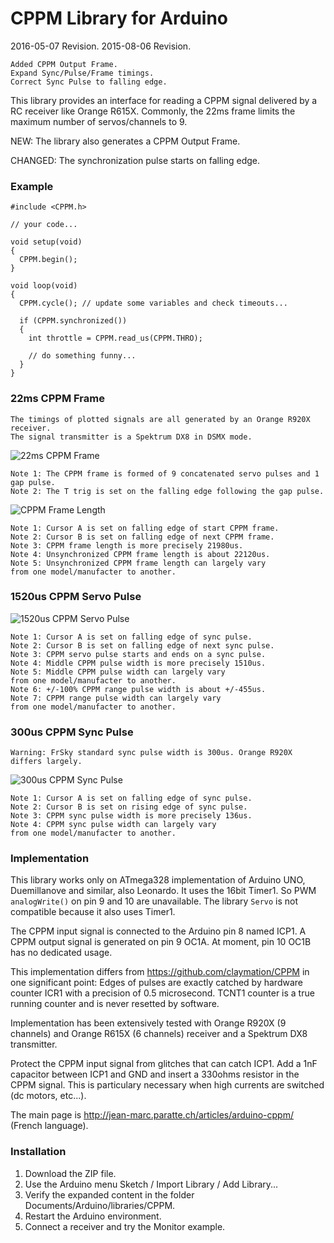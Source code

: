 # CPPM Library for Arduino

2016-05-07 Revision.
2015-08-06 Revision.
```
Added CPPM Output Frame.
Expand Sync/Pulse/Frame timings.
Correct Sync Pulse to falling edge.
```

This library provides an interface for reading a CPPM signal delivered by a RC receiver like Orange R615X.
Commonly, the 22ms frame limits the maximum number of servos/channels to 9.

NEW: The library also generates a CPPM Output Frame.

CHANGED: The synchronization pulse starts on falling edge.

### Example

    #include <CPPM.h>
  
    // your code...
  
    void setup(void)
    {
      CPPM.begin();
    }
  
    void loop(void)
    {
      CPPM.cycle(); // update some variables and check timeouts...
    
      if (CPPM.synchronized())
      {
        int throttle = CPPM.read_us(CPPM.THRO);
      
        // do something funny...
      }
    }

### 22ms CPPM Frame

```
The timings of plotted signals are all generated by an Orange R920X receiver.
The signal transmitter is a Spektrum DX8 in DSMX mode.
```

![22ms CPPM Frame](http://jean-marc.paratte.ch/wp-content/uploads/2015/08/NewFile1.jpg)
```
Note 1: The CPPM frame is formed of 9 concatenated servo pulses and 1 gap pulse.
Note 2: The T trig is set on the falling edge following the gap pulse.
```

![CPPM Frame Length](http://jean-marc.paratte.ch/wp-content/uploads/2015/08/NewFile0.jpg)
```
Note 1: Cursor A is set on falling edge of start CPPM frame.
Note 2: Cursor B is set on falling edge of next CPPM frame.
Note 3: CPPM frame length is more precisely 21980us.
Note 4: Unsynchronized CPPM frame length is about 22120us.
Note 5: Unsynchronized CPPM frame length can largely vary 
from one model/manufacter to another.
```

### 1520us CPPM Servo Pulse

![1520us CPPM Servo Pulse](http://jean-marc.paratte.ch/wp-content/uploads/2015/08/NewFile3.jpg)
```
Note 1: Cursor A is set on falling edge of sync pulse.
Note 2: Cursor B is set on falling edge of next sync pulse.
Note 3: CPPM servo pulse starts and ends on a sync pulse.
Note 4: Middle CPPM pulse width is more precisely 1510us.
Note 5: Middle CPPM pulse width can largely vary 
from one model/manufacter to another.
Note 6: +/-100% CPPM range pulse width is about +/-455us.
Note 7: CPPM range pulse width can largely vary 
from one model/manufacter to another.
```

### 300us CPPM Sync Pulse
```
Warning: FrSky standard sync pulse width is 300us. Orange R920X differs largely.
```
![300us CPPM Sync Pulse](http://jean-marc.paratte.ch/wp-content/uploads/2015/08/NewFile5.jpg)
```
Note 1: Cursor A is set on falling edge of sync pulse.
Note 2: Cursor B is set on rising edge of sync pulse.
Note 3: CPPM sync pulse width is more precisely 136us.
Note 4: CPPM sync pulse width can largely vary 
from one model/manufacter to another.
```

### Implementation

This library works only on ATmega328 implementation of Arduino UNO, Duemillanove and similar, also Leonardo. It uses the 16bit Timer1. So PWM `analogWrite()` on pin 9 and 10 are unavailable. The library `Servo` is not compatible because it also uses Timer1.

The CPPM input signal is connected to the Arduino pin 8 named ICP1. A CPPM output signal is generated on pin 9 OC1A. At moment, pin 10 OC1B has no dedicated usage. 

This implementation differs from https://github.com/claymation/CPPM in one significant point: Edges of pulses are exactly catched by hardware counter ICR1 with a precision of 0.5 microsecond. TCNT1 counter is a true running counter and is never resetted by software.  

Implementation has been extensively tested with Orange R920X (9 channels) and Orange R615X (6 channels) receiver and a Spektrum DX8 transmitter. 

Protect the CPPM input signal from glitches that can catch ICP1. Add a 1nF capacitor between ICP1 and GND and insert a 330ohms resistor in the CPPM signal. This is particulary necessary when high currents are switched (dc motors, etc...).

The main page is http://jean-marc.paratte.ch/articles/arduino-cppm/ (French language).

### Installation

1. Download the ZIP file.
2. Use the Arduino menu Sketch / Import Library / Add Library...
3. Verify the expanded content in the folder Documents/Arduino/libraries/CPPM. 
4. Restart the Arduino environment.
5. Connect a receiver and try the Monitor example.

